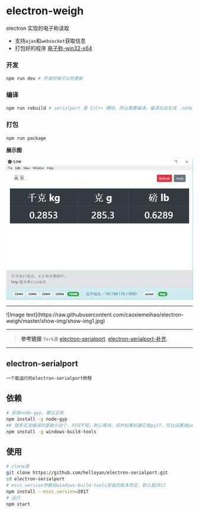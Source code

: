 # electron-weigh
electron 实现的电子称读取
- 支持`ajax`和`websocket`获取信息
- 打包好的程序 [电子称-win32-x64](https://github.com/caoxiemeihao/electron-weigh/tree/master/dist)

### 开发
```bash
npm run dev # 开发时候可以热更新
```

### 编译
```bash
npm run rebuild # serialport 是 C/C++ 模块，所以需要编译。编译后会生成 .node 文件
```

### 打包
```bash
npm run package
```

**展示图**

![Image text](https://github.com/caoxiemeihao/electron-weigh/blob/master/show-img/show-img.png?raw=true)
<hr>
![Image text](https://raw.githubusercontent.com/caoxiemeihao/electron-weigh/master/show-img/show-img1.jpg)

---
> **参考链接** `fork源` [electron-serialport](https://github.com/nodebots/electron-serialport).
[electron-serialport-补充](https://github.com/helloyan/electron-serialport).
---
## electron-serialport

`一个能运行的electron-serialport例程`

## 依赖

```bash
# 安装node-gyp，建议全局
npm install -g node-gyp
## 很多无法编译的是缺少这个，时间不短，耐心等待，另外如果机器已有py27，可以设置进path，安装时会自动跳过
npm install -g windows-build-tools
```

## 使用

```bash
# clone源
git clone https://github.com/helloyan/electron-serialport.git
cd electron-serialport
# msvs_version参数视windows-build-tools安装的版本而定，默认是2017
npm install --msvs_version=2017
# 运行
npm start
```
